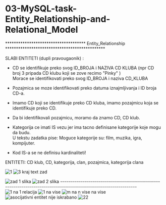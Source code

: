 # 03-MySQL-task-Entity_Relationship-and-Relational_Model


************************************* Entity_Relationship ********************************************** </br>

SLABI ENTITETI (dupli pravougaonik) :   </br>

- CD se identifikuje preko svog ID_BROJA i NAZIVA CD KLUBA (npr CD broj 3 pripada CD klubu koji se zove recimo "Pinky" ) </br>
  Morace se identifikovati preko svog ID_BROJA i naziva CD_KLUBA </br>
  
- Pozajmica se moze identifikovati preko datuma iznajmljivanja i ID broja CD-a. </br>

- Imamo CD koji se identifikuje preko CD kluba, imamo pozajmicu koja se identifikuje preko CD. </br>
- Da bi identifikovali pozajmicu, moramo da znamo CD, CD klub. </br>


- Kategorija ce imati IS vezu jer ima tacno definisane kategorije koje mogu da budu. </br>
  U tekstu zadatka pise: Moguce kategorije su: film, muzika, igra, kompijuter. </br>

- Kod IS-a se ne definisu kardinaliteti! </br>
 
ENTITETI: CD klub, CD, kategorija, clan, pozajmica, kategorija clana </br>


![1](https://user-images.githubusercontent.com/56784702/208904324-fd6a330d-1daf-418d-a8a8-d6e4c4cfc4c9.png)
![3 kraj text zad](https://user-images.githubusercontent.com/56784702/208904488-22c60e68-23bb-448d-bc0b-61d10a1fbd02.png)

![zad 1 slika](https://user-images.githubusercontent.com/56784702/208904334-2dc6200a-fac6-4021-ad9d-b6bf4382ffd1.png)
![zad 2 slika](https://user-images.githubusercontent.com/56784702/208904342-d16dca3e-0292-4445-9f8d-2543c8e8f957.png)
--------------------------------------------------------------------------------------------------------------------  </br>
![1 na 1 relacija](https://user-images.githubusercontent.com/56784702/208946671-0335b1ef-0544-4dbc-ae2b-1dc10e22cda8.png)
![1 na vise](https://user-images.githubusercontent.com/56784702/208946694-972ece0e-a02a-43f7-b1b0-a1c919ea19da.png)
![m na n vise na vise](https://user-images.githubusercontent.com/56784702/208946710-aab3d934-1d96-4006-adaf-cbf4621b847a.png)
![asocijativni entitet nije iskrabano](https://user-images.githubusercontent.com/56784702/208946775-3dfc7335-4650-449c-8307-228b3e7baaca.png)
![22](https://user-images.githubusercontent.com/56784702/208946890-18b4247d-ba9b-46c3-af3a-20eeec3a19cb.png)


